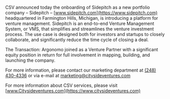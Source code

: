 CSV announced today the onboarding of Sidepitch as a new portfolio company – Sidepitch –  [www.sidepitch.com](https://www.sidepitch.com) headquartered in Farmington Hills, Michigan, is introducing a platform for venture management. Sidepitch is an end-to-end Venture Management System, or VMS, that simplifies and streamlines the venture investment process. The use case is designed both for investors and startups to closely collaborate, and significantly reduce the time cycle of closing a deal.

The Transaction: Argonomo joined as a Venture Partner with a significant equity position in return for full involvement in mapping, building, and launching the company.

For more information, please contact our marketing department at [(248) 430-4336](tel:+12484304336) or via e-mail at [marketing@citysideventures.com](mailto:marketing@citysideventures.com)

For more information about CSV services, please visit [www.Citysideventures.com](https://www.citysideventures.com)